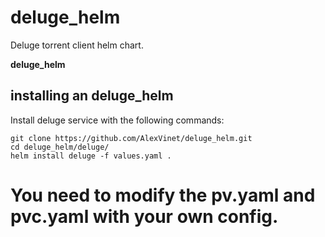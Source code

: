 # deluge_helm
Deluge torrent client helm chart.

**deluge_helm**

## installing an deluge_helm

Install deluge service with the following commands:

```
git clone https://github.com/AlexVinet/deluge_helm.git
cd deluge_helm/deluge/
helm install deluge -f values.yaml .
```

# You need to modify the pv.yaml and pvc.yaml with your own config.